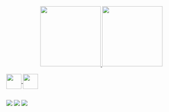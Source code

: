 <div align="center">
  <a href="https://github.com/lucaspvc">
    <img height="160em" src="https://github-readme-stats.vercel.app/api?username=lucaspvc&count_private=true&theme=dark&layout=compact&show_icons=true&icon_color=00A8FF&border_color=00A8FF&text_color=FFFFFF&ring_color=00A8FF"/>
    <img height="160em" src="https://github-readme-stats.vercel.app/api/top-langs/?username=lucaspvc&layout=compact&theme=dark&border_color=00A8FF&text_color=FFFFFF&hide_progress=false"/>
</div>

<div style="display: inline_block; border-bottom: 40em"><br>
  <img align="center"  heigth="30" width="40" src="https://cdn.jsdelivr.net/gh/devicons/devicon/icons/c/c-original.svg" />
  <img align="center"  heigth="30" width="40" src="https://cdn.jsdelivr.net/gh/devicons/devicon/icons/cplusplus/cplusplus-original.svg" />      
 </div> 
 
 ##
 <a href="https://www.instagram.com/lucaspvc_/" target="_blank"><img src="https://img.shields.io/badge/Instagram-E4405F?style=for-the-badge&logo=instagram&logoColor=white" target="_blank"></a> 
  <a href = "mailto:lucaspessoalves25@gmail.com"><img src="https://img.shields.io/badge/-Gmail-%23333?style=for-the-badge&logo=gmail&logoColor=white" target="_blank"></a>
  <a href = "https://www.twitch.tv/lucaspvc"><img src="https://img.shields.io/badge/Twitch-9146FF?style=for-the-badge&logo=twitch&logoColor=white" target="_blank"></a>
  
  ##
